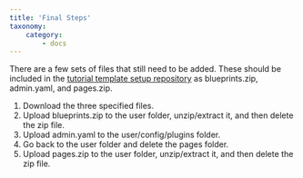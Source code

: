 ```yaml
---
title: 'Final Steps'
taxonomy:
    category:
        - docs
---
```


There are a few sets of files that still need to be added. These should be included in the [tutorial template setup repository](https://github.com/ds-tutorials/tutorial-template-setup) as blueprints.zip, admin.yaml, and pages.zip.

1. Download the three specified files.
2. Upload blueprints.zip to the user folder, unzip/extract it, and then delete the zip file.
3. Upload admin.yaml to the user/config/plugins folder.
4. Go back to the user folder and delete the pages folder.
5. Upload pages.zip to the user folder, unzip/extract it, and then delete the zip file.